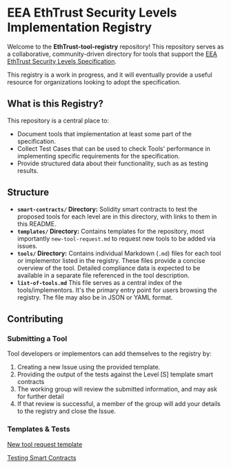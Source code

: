 # EEA EthTrust Security Levels Implementation Registry

Welcome to the **EthTrust-tool-registry** repository! This repository serves as a collaborative, community-driven directory for tools that support the [EEA EthTrust Security Levels Specification](https://entethalliance.org/specs/ethtrust-sl/).

This registry is a work in progress, and it will eventually provide a useful resource for organizations looking to adopt the specification.

## What is this Registry?

This repository is a central place to:

*   Document tools that implementation at least some part of the specification.
*   Collect Test Cases that can be used to check Tools' performance in implementing specific requirements for the specification.
*   Provide structured data about their functionality, such as as testing results.

## Structure

*   **`smart-contracts/` Directory:** Solidity smart contracts to test the proposed tools for each level are in this directory, with links to them in this README.
*   **`templates/` Directory:** Contains templates for the repository, most importantly `new-tool-request.md` to request new tools to be added via issues.
*   **`tools/` Directory:** Contains individual Markdown (`.md`) files for each tool or implementor listed in the registry. 
These files provide a concise overview of the tool. Detailed compliance data is expected to be available in a separate file referenced in the tool description.
*   **`list-of-tools.md`** This file serves as a central index of the tools/implementors. It's the primary entry point for users browsing the registry. The file may also be in JSON or YAML format.

## Contributing

### Submitting a Tool

Tool developers or implementors can add themselves to the registry by:

1.  Creating a new Issue using the provided template.
2.  Providing the output of the tests against the Level [S] template smart contracts
3.  The working group will review the submitted information, and may ask for further detail
4.  If that review is successful, a member of the group will add your details to the registry and close the Issue.

### Templates & Tests

[New tool request template](templates/new-tool-request.md)

[Testing Smart Contracts](smart-contracts)
